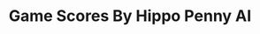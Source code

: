 ---
title: Game Scores By Hippo Penny AI
layout: scoredetail
permalink: /meta-score/blud
header:
  teaser: /assets/images/blud.jpg
  video:
    id: 8Eu6q2V3i5U
    provider: youtube
---